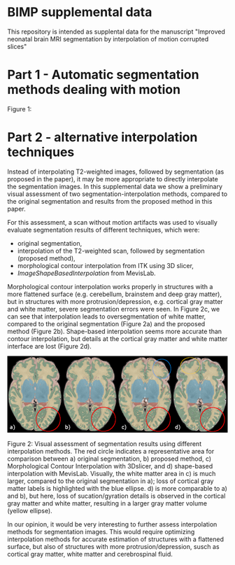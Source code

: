 # BIMP supplemental data

This repository is intended as supplental data for the manuscript "Improved neonatal brain MRI segmentation by interpolation of motion corrupted slices"

# Part 1 - Automatic segmentation methods dealing with motion

Figure 1: 

# Part 2 - alternative interpolation techniques
Instead of interpolating T2-weighted images, followed by segmentation (as proposed in the paper), it may be more appropriate to directly interpolate the segmentation images. In this supplemental data we show a preliminary visual assessment of two segmentation-interpolation methods, compared to the original segmentation and results from the proposed method in this paper. 

For this assessment, a scan without motion artifacts was used to visually evaluate segmentation results of different techniques, which were:
- original segmentation,
- interpolation of the T2-weighted scan, followed by segmentation (proposed method),
- morphological contour interpolation from ITK using 3D slicer,
- _ImageShapeBasedInterpolation_ from MevisLab.

Morphological contour interpolation works properly in structures with a more flattened surface (e.g. cerebellum, brainstem and deep gray matter), but in structures with more protrusion/depression, e.g. cortical gray matter and white matter, severe segmentation errors were seen. In Figure 2c, we can see that interpolation leads to oversegmentation of white matter, compared to the original segmentation (Figure 2a) and the proposed method (Figure 2b). Shape-based interpolation seems more accurate than contour interpolation, but details at the cortical gray matter and white matter interface are lost (Figure 2d).
  
![Segmentation Interpolation](SegmentationInterpolation.PNG)

Figure 2: Visual assessment of segmentation results using different interpolation methods. The red circle indicates a representative area for comparison between a) original segmentation, b) proposed method, c) Morphological Contour Interpolation with 3Dslicer, and d) shape-based interpolation with MevisLab. Visually, the white matter area in c) is much larger, compared to the original segmentation in a); loss of cortical gray matter labels is highlighted with the blue ellipse. d) is more comparable to a) and b), but here,  loss of sucation/gyration details is observed in the cortical gray matter and white matter, resulting in a larger gray matter volume (yellow ellipse).

In our opinion, it would be very interesting to further assess interpolation methods for segmentation images. This would require optimizing interpolation methods for accurate estimation of structures with a flattened surface, but also of structures with more protrusion/depression, susch as cortical gray matter, white matter and cerebrospinal fluid.

